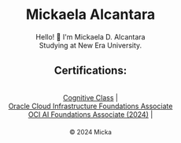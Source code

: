 <!DOCTYPE html>
<html lang="en">

<head>
  <meta charset="UTF-8" />
  <meta name="viewport" content="width=device-width, initial-scale=1.0" />

</head>

<body>
  <header style="text-align: center; margin: 20px;">
    <h1>Mickaela Alcantara</h1>
  </header>

  <section style="text-align: center; margin: 20px;">
    <p>Hello! 👋 I'm Mickaela D. Alcantara <br> Studying at New Era University. <br></p>
    <p>
     <b> <h2> Certifications: </h1> </b> <br>
      <a href="https://courses.cognitiveclass.ai/certificates/5aa8c59150ca40ea9089a6cc4fba13ad" target="_blank">Cognitive Class</a> | <br>
      <a href="https://catalog-education.oracle.com/ords/certview/sharebadge?id=DE393F694DC7A03DB4DDDDADA17B0F99B9D20711E876B4B7292DC004AFABBEC4" target="_blank"> Oracle Cloud 
Infrastructure Foundations Associate</a> <br>
<a href="https://catalog-education.oracle.com/ords/certview/sharebadge?id=5777EC3C252660C83841E2B34910B5F54F26B437BC225C0A6FFA784370593DBF>Oracle Cloud Data Management Foundations Associate</a> | <br>
  <a href="https://catalog-education.oracle.com/ords/certview/sharebadge?id=5777EC3C252660C83841E2B34910B5F54F26B437BC225C0A6FFA784370593DBF">OCI AI Foundations Associate (2024)</a> | <br>


    
  </section>

  <footer style="text-align: center; margin: 20px; font-size: 0.9em;">
    &copy; 2024 Micka
  </footer>
</body>

</html>


